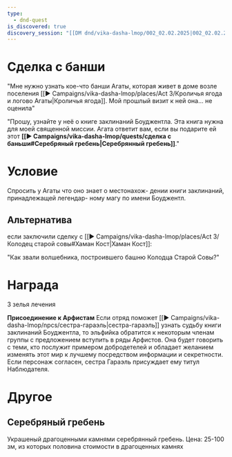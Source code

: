 ```yaml
---
type:
  - dnd-quest
is_discovered: true
discovery_session: "[[DM dnd/vika-dasha-lmop/002_02.02.2025|002_02.02.2025]]"
---
```


# Сделка с банши 

"Мне нужно узнать кое-что банши Агаты, которая живет в доме возле поселения [[▶️ Campaigns/vika-dasha-lmop/places/Act 3/Кроличья ягода и логово Агаты|Кроличья ягода]]. Мой прошлый визит к ней она... не оценила"

"Прошу, узнайте у неё о книге заклинаний Боуджентла. Эта книга нужна для моей священной миссии. Агата ответит вам, если вы подарите ей этот **[[▶️ Campaigns/vika-dasha-lmop/quests/сделка с баньши#Серебряный гребень|Серебрянный гребень]]**."


# Условие
Спросить у Агаты что оно знает о местонахож-
дении книги заклинаний, принадлежащей легендар-
ному магу по имени Боуджентл.

## Альтернатива
если заключили сделку с [[▶️ Campaigns/vika-dasha-lmop/places/Act 3/Колодец старой совы#Хаман Кост|Хаман Кост]]: 

"Как звали волшебника, построившего башню Колодца Старой Совы?"



# Награда

3 зелья лечения

**Присоединение к Арфистам**
Если отряд поможет [[▶️ Campaigns/vika-dasha-lmop/npcs/сестра-гараэль|сестра-гараэль]] узнать судьбу книги заклинаний Боуджентла, то эльфийка обратится к некоторым членам группы с предложением вступить в ряды Арфистов. Она будет говорить с теми, кто послужит примером добродетелей и обладает желанием изменять этот мир к лучшему посредством информации и секретности. Если персонаж согласен, сестра Гараэль присуждает ему титул Наблюдателя.


# Другое

## Серебряный гребень

Украшеный драгоценными камнями серебрянный гребень.
Цена: 25-100 зм, из которых половина стоимости в драгоценных камнях 